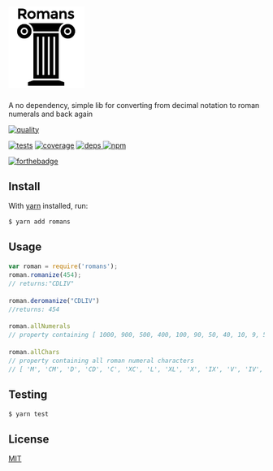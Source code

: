 <h1><a href="https://github.com/qbunt/romans" target="_blank"><img width="150" src="logo.png"></a></h1>

A no dependency, simple lib for converting from decimal notation to roman numerals and back again

[![quality](https://api.codacy.com/project/badge/Grade/3642e8e1b1b940ce8faa04bb7083f0fb)](https://app.codacy.com/app/qbunt/romans?utm_source=github.com&utm_medium=referral&utm_content=qbunt/romans&utm_campaign=Badge_Grade_Dashboard)

[![tests](https://github.com/qbunt/romans/actions/workflows/nodejs.yml/badge.svg)](https://github.com/qbunt/romans/actions/workflows/nodejs.yml)
[![coverage](https://codecov.io/gh/qbunt/romans/branch/master/graph/badge.svg?token=kD6QSvKfTe)](https://codecov.io/gh/qbunt/romans)
[![deps](https://david-dm.org/qbunt/romans.svg) ](https://david-dm.org/)
[![npm](https://img.shields.io/npm/v/romans)](https://www.npmjs.com/package/romans)

[![forthebadge](https://forthebadge.com/images/badges/you-didnt-ask-for-this.svg)](https://forthebadge.com)

## Install
With [yarn](https://yarnpkg.com/) installed, run:

```shell
$ yarn add romans
```    

## Usage
```js
var roman = require('romans');
roman.romanize(454);
// returns:"CDLIV"

roman.deromanize("CDLIV")
//returns: 454

roman.allNumerals
// property containing [ 1000, 900, 500, 400, 100, 90, 50, 40, 10, 9, 5, 4, 1 ]

roman.allChars
// property containing all roman numeral characters
// [ 'M', 'CM', 'D', 'CD', 'C', 'XC', 'L', 'XL', 'X', 'IX', 'V', 'IV', 'I' ]

```
## Testing

```shell
$ yarn test
```

## License
[MIT](./LICENSE)
